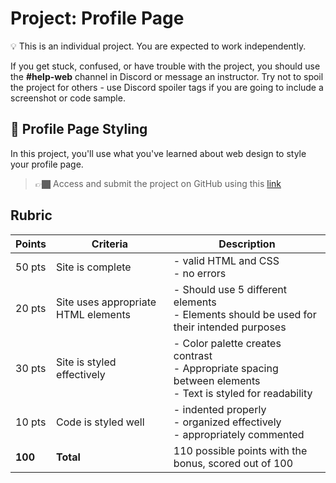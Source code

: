 # Project: Profile Page

<aside>


💡 This is an individual project. You are expected to work independently.

If you get stuck, confused, or have trouble with the project, you should use the **#help-web** channel in Discord or message an instructor. Try not to spoil the project for others - use Discord spoiler tags if you are going to include a screenshot or code sample.

</aside>

## 📰 Profile Page Styling

In this project, you'll use what you've learned about web design to style your profile page.

> 👉🏿 Access and submit the project on GitHub using this [link](https://github.com/kiboschool/cs-professor-css)

## Rubric

| Points | Criteria | Description |
|---|---|---|
| 50 pts | Site is complete  | - valid HTML and CSS<br>- no errors|
| 20 pts | Site uses appropriate HTML elements | - Should use 5 different elements<br>- Elements should be used for their intended purposes |
| 30 pts | Site is styled effectively | - Color palette creates contrast<br>- Appropriate spacing between elements<br>- Text is styled for readability |
| 10 pts | Code is styled well | - indented properly<br>- organized effectively<br>- appropriately commented |
| **100** | **Total** | 110 possible points with the bonus, scored out of 100 |

